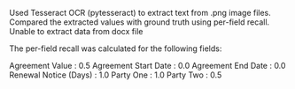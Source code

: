 Used Tesseract OCR (pytesseract) to extract text from .png image files. 
Compared the extracted values with ground truth using per-field recall.
Unable to extract data from docx file 

The per-field recall was calculated for the following fields:

Agreement Value        : 0.5
Agreement Start Date   : 0.0
Agreement End Date     : 0.0
Renewal Notice (Days)  : 1.0
Party One              : 1.0
Party Two              : 0.5
